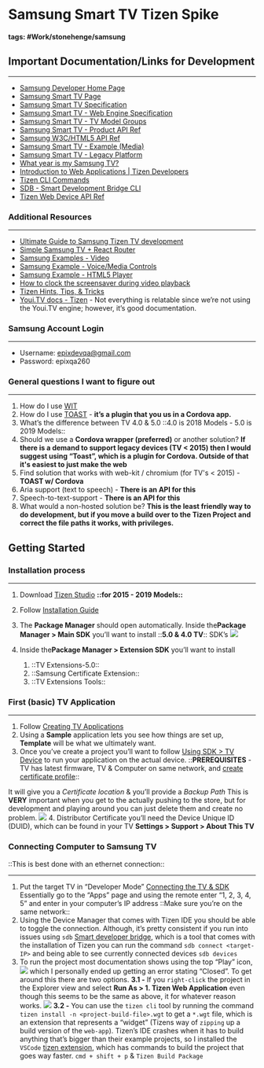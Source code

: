 # Samsung Smart TV Tizen Spike 
#### tags: #Work/stonehenge/samsung 

## Important Documentation/Links for Development
- - - -
- [Samsung Developer Home Page](https://developer.samsung.com)
- [Samsung Smart TV Page](https://developer.samsung.com/tv)
- [Samsung Smart TV Specification](https://developer.samsung.com/tv/develop/specifications/general-specifications)
- [Samsung Smart TV  - Web Engine Specification](https://developer.samsung.com/tv/develop/specifications/web-engine-specifications)
- [Samsung Smart TV  - TV Model Groups](https://developer.samsung.com/tv/develop/specifications/tv-model-groups)
- [Samsung Smart TV - Product API Ref](https://developer.samsung.com/tv/develop/api-references/samsung-product-api-references/)  
- [Samsung W3C/HTML5 API Ref](https://developer.samsung.com/tv/develop/api-references/w3chtml5-api-references)
- [Samsung Smart TV - Example (Media)](https://developer.samsung.com/tv/develop/samples/media)
- [Samsung Smart TV - Legacy Platform](https://developer.samsung.com/tv/develop/samsung-legacy-platform)
- [What year is my Samsung TV?](https://www.samsung.com/uk/support/tv-audio-video/what-do-samsung-tv-model-numbers-actually-mean-why-are-they-so-long/)
- [Introduction to Web Applications | Tizen Developers](https://developer.tizen.org/development/training/web-application)
- [Tizen CLI Commands](https://developer.tizen.org/ko/development/tizen-studio/web-tools/cli?langredirect=1)
- [SDB - Smart Development Bridge CLI](https://developer.tizen.org/ko/development/tizen-studio/web-tools/running-and-testing-your-app/sdb?langredirect=1)
- [Tizen Web Device API Ref](https://developer.tizen.org/ko/development/api-references/web-application?redirect=https://developer.tizen.org/dev-guide/5.0.0/org.tizen.web.apireference/html/w3c_api/w3c_api_tv.html#media)

### Additional Resources
- - - -
- [Ultimate Guide to Samsung Tizen TV development](https://medium.com/norigintech/the-ultimate-guide-to-samsung-tizen-tv-web-development-f4613f672368)
- [Simple Samsung TV + React Router](https://medium.com/yellowme/samsung-tv-react-react-router-tutorial-61452b7a9206)
- [Samsung Examples - Video](https://developer.samsung.com/tv/develop/samples/media)
- [Samsung Example - Voice/Media Controls](https://github.com/SamsungDForum/voice-mediacontrols/tree/master/modules/video)
- [Samsung Example - HTML5 Player](https://github.com/SamsungDForum/PlayerHTML5)
- [How to clock the screensaver during video playback](https://developer.samsung.com/tv/develop/legacy-platform-library/tec00115/index)
- [Tizen Hints, Tips, & Tricks](https://developer.youi.tv/5.0/Content/Tizen_DevTopics/H1TizenHintsTipsTricks.htm)
- [Youi.TV docs - Tizen](https://developer.youi.tv/5.1/Content/Tizen_Intro/H1TizenIntro.htm) - Not everything is relatable since we’re not using the Youi.TV engine; however, it’s good documentation.

### Samsung Account Login
- - - -
* Username: epixdevqa@gmail.com
* Password: epixqa260

### General questions I want to figure out 
- - - -
1. How do I use [WIT](https://developer.samsung.com/tv/develop/extension-libraries/wits/) 
2. How do I use [TOAST](https://developer.samsung.com/tv/develop/extension-libraries/toast/) - **it’s a plugin that you us in a Cordova app.**
3. What’s the difference between TV 4.0 & 5.0 
 ::4.0 is 2018 Models - 5.0 is 2019 Models::
4. Should we use a **Cordova wrapper (preferred)** or another solution?  **If there is a demand to support legacy devices (TV < 2015) then I would suggest using “Toast”, which is a plugin for Cordova. Outside of that it's easiest to just make the web** 
5. Find solution that works with web-kit / chromium (for TV's < 2015)  - **TOAST w/ Cordova**
6. Aria support (text to speech) - **There is an API for this**
7. Speech-to-text-support - **There is an API for this**
8. What would a non-hosted solution be? **This is the least friendly way to do development, but if you move a build over to the Tizen Project and correct the file paths it works, with privileges.**

## Getting Started
### Installation process
- - - -
1. Download [Tizen Studio](https://developer.samsung.com/tv/develop/tools)  **::for 2015 - 2019 Models::**
2. Follow [Installation Guide](https://developer.samsung.com/tv/develop/getting-started/setting-up-sdk/installing-tv-sdk/) 
3. The **Package Manager** should open automatically. Inside the**Package Manager > Main SDK** you’ll want to install ::**5.0 & 4.0 TV**:: SDK’s
![](&&&SFLOCALFILEPATH&&&Screen%20Shot%202019-04-03%20at%204.14.28%20PM.png)

4. Inside the**Package Manager > Extension SDK** you’ll want to install 
	1. ::TV Extensions-5.0::
	2. ::Samsung Certificate Extension::
	3. ::TV Extensions Tools::

### First (basic) TV Application
- - - -
1. Follow [Creating TV Applications](https://developer.samsung.com/tv/develop/getting-started/creating-tv-applications)
2. Using a **Sample** application lets you see how things are set up, **Template** will be what we ultimately want.
3. Once you’ve create a project you’ll want to follow [Using SDK > TV Device](https://developer.samsung.com/tv/develop/getting-started/using-sdk/tv-device) to run your application on the actual device.
::**PREREQUISITES** - TV has latest firmware, TV & Computer on same network, and [create certificate profile](https://developer.samsung.com/tv/develop/getting-started/setting-up-sdk/creating-certificates/)::

It will give you a _Certificate location_ & you’ll provide a _Backup Path_
This is **VERY** important when you get to the actually pushing to the store, but for development and playing around you can just delete them and create no problem.
![](&&&SFLOCALFILEPATH&&&Screen%20Shot%202019-04-03%20at%205.26.48%20PM.png)
4. Distributor Certificate you’ll need the Device Unique ID (DUID), which can be found in your TV **Settings > Support > About This TV** 

### Connecting Computer to Samsung TV
::This is best done with an ethernet connection::
- - - -
1. Put the target TV in “Developer Mode” [Connecting the TV & SDK](https://developer.samsung.com/tv/develop/getting-started/using-sdk/tv-device)
Essentially go to the “Apps” page and using the remote enter “1, 2, 3, 4, 5”  and enter in your computer’s IP address ::Make sure you’re on the same network::
2. Using the Device Manager that comes with Tizen IDE you should be able to toggle the connection. Although, it’s pretty consistent if you run into issues using `sdb` [Smart developer bridge](https://developer.tizen.org/ko/development/tizen-studio/web-tools/running-and-testing-your-app/sdb?langredirect=1), which is a tool that comes with the installation of Tizen you can run the command `sdb connect <target-IP>` and being able to see currently connected devices `sdb devices`
3. To run the project most documentation shows using the top “Play” icon, 
![](&&&SFLOCALFILEPATH&&&Screen%20Shot%202019-04-22%20at%201.45.58%20PM.png)
which I personally ended up getting an error stating “Closed”. To get around this there are two options.
	**3.1 -** If you `right-click` the project in the Explorer view and select **Run As > 1. Tizen Web Application** even though this seems to be the same as above, it for whatever reason works.
![](&&&SFLOCALFILEPATH&&&Screen%20Shot%202019-04-22%20at%202.02.12%20PM.png) 
	**3.2 -** You can use the `tizen cli` tool by running the command `tizen install -n <project-build-file>.wgt`  to get a `*.wgt` file, which is an extension that represents a “widget” (Tizens way of `zipping` up a build version of the `web-app`). Tizen’s IDE crashes when it has to build anything that’s bigger than their example projects, so I installed the `VSCode` [tizen extension](https://marketplace.visualstudio.com/items?itemName=tizensdk.tizentv), which has commands to build the project that goes way faster. `cmd + shift + p` & `Tizen Build Package`

